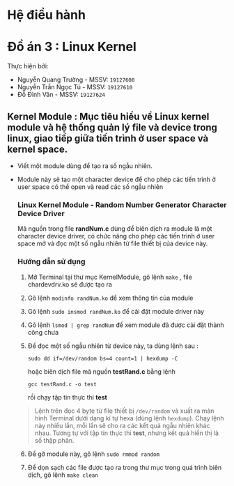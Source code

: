 # Hệ điều hành

# Đồ án 3 : Linux Kernel

Thực hiện bởi: 	
* Nguyễn Quang Trường - MSSV: `19127608`
* Nguyễn Trần Ngọc Tú - MSSV: `19127610`
* Đỗ Đình Văn         - MSSV: `19127624` 

## Kernel Module : Mục tiêu hiểu về Linux kernel module và hệ thống quản lý file và device trong linux, giao tiếp giữa tiến trình ở user space và kernel space.
- Viết một module dùng để tạo ra số ngẫu nhiên.
- Module này sẽ tạo một character device để cho phép các tiến trình ở user space có thể open và read các số ngẫu nhiên
   ### Linux Kernel Module - Random Number Generator Character Device Driver
   Mã nguồn trong file **randNum.c** dùng để biên dịch ra module là một character device driver, có chức năng cho phép các tiến trình ở user space mở và đọc một số ngẫu nhiên từ file thiết bị của device này.

   ### Hướng dẫn sử dụng
   1. Mở Terminal tại thư mục KernelModule, gõ lệnh `make` , file chardevdrv.ko sẽ được tạo ra
   
   2. Gõ lệnh `modinfo randNum.ko` để xem thông tin của module
   
   3. Gõ lệnh `sudo insmod randNum.ko` để cài đặt module driver này
   
   4. Gõ lệnh `lsmod | grep randNum` để xem module đã được cài đặt thành công chưa
   
   5. Để đọc một số ngẫu nhiên từ device này, ta dùng lệnh sau :
	   ```
      sudo dd if=/dev/random bs=4 count=1 | hexdump -C      
      ```
      hoặc biên dịch file mã nguồn **testRand.c** bằng lệnh
      ```  	
      gcc testRand.c -o test
      ```
      rồi chạy tập tin thực thi **test** 
   	
   	>Lệnh trên đọc 4 byte từ file thiết bị `/dev/random` và xuất ra màn hình Terminal dưới dạng kí tự hexa (dùng lệnh `hexdump`). Chạy lệnh này nhiều lần, mỗi lần sẽ cho ra các kết quả ngẫu nhiên khác nhau. Tương tự với tập tin thực thi **test**, nhưng kết quả hiển thị là số thập phân.
   	
   6. Để gỡ module này, gõ lệnh `sudo rmmod random`
   
   7. Để dọn sạch các file được tạo ra trong thư mục trong quá trình biên dịch, gõ lệnh `make clean`
